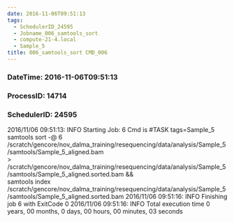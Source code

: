 ```yaml
---
date: 2016-11-06T09:51:13
tags:
  - SchedulerID_24595
  - Jobname_006_samtools_sort
  - compute-21-4.local
  - Sample_5
title: 006_samtools_sort CMD_006
---
```


### DateTime: 2016-11-06T09:51:13
### ProcessID: 14714
### SchedulerID: 24595


2016/11/06 09:51:13: INFO Starting Job: 6 
Cmd is #TASK tags=Sample_5
samtools sort -@ 6 /scratch/gencore/nov_dalma_training/resequencing/data/analysis/Sample_5/samtools/Sample_5_aligned.bam \
    > /scratch/gencore/nov_dalma_training/resequencing/data/analysis/Sample_5/samtools/Sample_5_aligned.sorted.bam && \
    samtools index /scratch/gencore/nov_dalma_training/resequencing/data/analysis/Sample_5/samtools/Sample_5_aligned.sorted.bam
 2016/11/06 09:51:16: INFO Finishing job 6 with ExitCode 0
 2016/11/06 09:51:16: INFO Total execution time 0 years, 00 months, 0 days, 00 hours, 00 minutes, 03 seconds
 